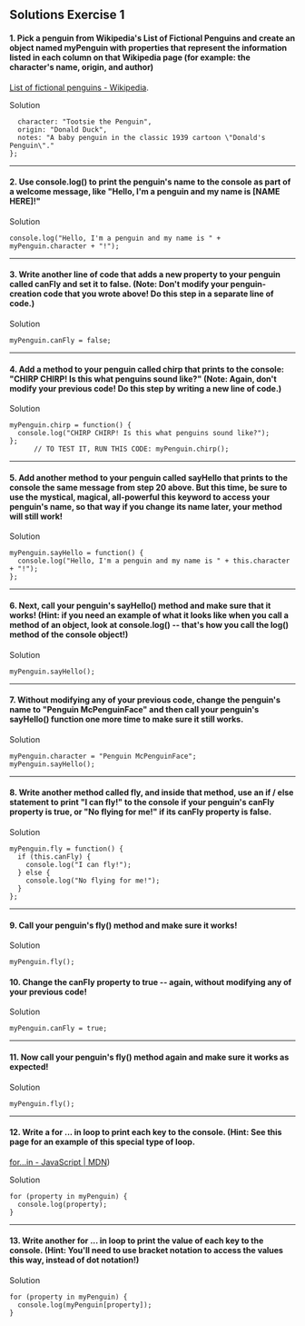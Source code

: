 ## Solutions Exercise 1

#### 1. Pick a penguin from Wikipedia's List of Fictional Penguins and create an object named myPenguin with properties that represent the information listed in each column on that Wikipedia page (for example: the character's name, origin, and author)
[List of fictional penguins - Wikipedia](https://en.wikipedia.org/wiki/List_of_fictional_penguins).

Solution
```var myPenguin = {
  character: "Tootsie the Penguin",
  origin: "Donald Duck",
  notes: "A baby penguin in the classic 1939 cartoon \"Donald's Penguin\"."
};
``` 

---
#### 2. Use console.log() to print the penguin's name to the console as part of a welcome message, like "Hello, I'm a penguin and my name is [NAME HERE]!"

Solution
```
console.log("Hello, I'm a penguin and my name is " + myPenguin.character + "!");
```
---
#### 3. Write another line of code that adds a new property to your penguin called canFly and set it to false. (Note: Don't modify your penguin-creation code that you wrote above! Do this step in a separate line of code.)


Solution
```
myPenguin.canFly = false;
```
 
---
#### 4. Add a method to your penguin called chirp that prints to the console: "CHIRP CHIRP! Is this what penguins sound like?" (Note: Again, don't modify your previous code! Do this step by writing a new line of code.)

Solution
```
myPenguin.chirp = function() {
  console.log("CHIRP CHIRP! Is this what penguins sound like?");
};
      // TO TEST IT, RUN THIS CODE: myPenguin.chirp();
```
---
#### 5. Add another method to your penguin called sayHello that prints to the console the same message from step 20 above. But this time, be sure to use the mystical, magical, all-powerful this keyword to access your penguin's name, so that way if you change its name later, your method will still work!

Solution
```
myPenguin.sayHello = function() {
  console.log("Hello, I'm a penguin and my name is " + this.character + "!");
};
```
---
#### 6. Next, call your penguin's sayHello() method and make sure that it works! (Hint: if you need an example of what it looks like when you call a method of an object, look at console.log() -- that's how you call the log() method of the console object!)

Solution
```
myPenguin.sayHello();
```
---
#### 7. Without modifying any of your previous code, change the penguin's name to "Penguin McPenguinFace" and then call your penguin's sayHello() function one more time to make sure it still works.

Solution
```
myPenguin.character = "Penguin McPenguinFace";
myPenguin.sayHello();
```
---
#### 8. Write another method called fly, and inside that method, use an if / else statement to print "I can fly!" to the console if your penguin's canFly property is true, or "No flying for me!" if its canFly property is false.

Solution
```
myPenguin.fly = function() {
  if (this.canFly) {
    console.log("I can fly!");
  } else {
    console.log("No flying for me!");
  }
};
```
---
#### 9. Call your penguin's fly() method and make sure it works!

Solution
```
myPenguin.fly();
```

#### 10. Change the canFly property to true -- again, without modifying any of your previous code!

Solution
```
myPenguin.canFly = true;
```
---
#### 11. Now call your penguin's fly() method again and make sure it works as expected!

Solution
```
myPenguin.fly();
```
---
#### 12. Write a for ... in loop to print each key to the console. (Hint: See this page for an example of this special type of loop.
[for...in - JavaScript \| MDN](https://developer.mozilla.org/es/docs/Web/JavaScript/Referencia/Sentencias/for...in))

Solution
```
for (property in myPenguin) {
  console.log(property);
}
```
---
#### 13. Write another for ... in loop to print the value of each key to the console. (Hint: You'll need to use bracket notation to access the values this way, instead of dot notation!)

Solution
```
for (property in myPenguin) {
  console.log(myPenguin[property]);
}
```


